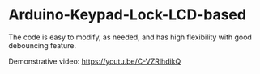 # Arduino-Keypad-Lock-LCD-based
The code is easy to modify, as needed, and has high flexibility with good debouncing feature.

Demonstrative video:
https://youtu.be/C-VZRlhdikQ
